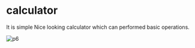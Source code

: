# calculator
It is simple Nice looking calculator which can performed basic operations.

![p6](https://user-images.githubusercontent.com/93827592/183234213-b16d2cb8-0bc1-4209-8567-3b2bc67bb9bd.png)
